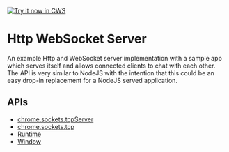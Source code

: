 <a target="_blank" href="https://chrome.google.com/webstore/detail/pkbpddppnkjmlbgliipgmhjeialadokj">![Try it now in CWS](https://raw.github.com/GoogleChrome/chrome-app-samples/master/tryitnowbutton.png "Click here to install this sample from the Chrome Web Store")</a>


# Http WebSocket Server

An example Http and WebSocket server implementation with a sample app which serves itself and allows connected clients to chat with each other. The API is very similar to NodeJS with the intention that this could be an easy drop-in replacement for a NodeJS served application.

## APIs

* [chrome.sockets.tcpServer](http://developer.chrome.com/apps/sockets.tcpServer.html)
* [chrome.sockets.tcp](http://developer.chrome.com/apps/sockets.tcp.html)
* [Runtime](http://developer.chrome.com/apps/app.runtime.html)
* [Window](http://developer.chrome.com/apps/app.window.html)

